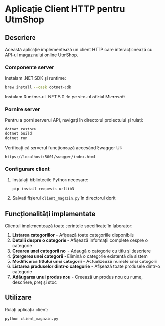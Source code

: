 # Aplicație Client HTTP pentru UtmShop

## Descriere
Această aplicație implementează un client HTTP care interacționează cu API-ul magazinului online UtmShop. 

### Componente server
Instalam .NET SDK și runtime:
   ```bash
   brew install --cask dotnet-sdk
   ```
 Instalam Runtime-ul .NET 5.0 de pe site-ul oficial Microsoft

### Pornire server
Pentru a porni serverul API, navigați în directorul proiectului și rulați:
```bash
dotnet restore
dotnet build
dotnet run
```

Verificați că serverul funcționează accesând Swagger UI:
```
https://localhost:5001/swagger/index.html
```

### Configurare client
1. Instalați bibliotecile Python necesare:
   ```bash
   pip install requests urllib3
   ```
2. Salvati fișierul `client_magazin.py` în directorul dorit

## Funcționalități implementate

Clientul implementează toate cerințele specificate în laborator:

1. **Listarea categoriilor** - Afișează toate categoriile disponibile
2. **Detalii despre o categorie** - Afișează informații complete despre o categorie
3. **Crearea unei categorii noi** - Adaugă o categorie cu titlu și descriere
4. **Ștergerea unei categorii** - Elimină o categorie existentă din sistem
5. **Modificarea titlului unei categorii** - Actualizează numele unei categorii
6. **Listarea produselor dintr-o categorie** - Afișează toate produsele dintr-o categorie
7. **Adăugarea unui produs nou** - Creează un produs nou cu nume, descriere, preț și stoc

## Utilizare

Rulați aplicația client:
```bash
python client_magazin.py
```
